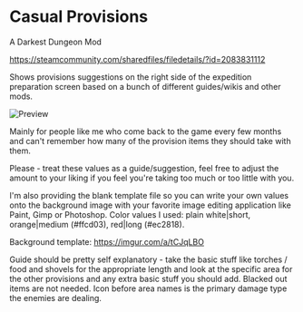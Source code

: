 # Casual Provisions

A Darkest Dungeon Mod

<https://steamcommunity.com/sharedfiles/filedetails/?id=2083831112>

Shows provisions suggestions on the right side of the expedition preparation screen based on a bunch of different guides/wikis and other mods.

![Preview](https://steamuserimages-a.akamaihd.net/ugc/1022824544171218369/8665CCFDE72D6206BAF3C76425A9B75AE2DCE963/?imw=637&imh=358&ima=fit&impolicy=Letterbox&imcolor=%23000000)

Mainly for people like me who come back to the game every few months and can't remember how many of the provision items they should take with them.

Please - treat these values as a guide/suggestion, feel free to adjust the amount to your liking if you feel you're taking too much or too little with you.

I'm also providing the blank template file so you can write your own values onto the background image with your favorite image editing application like Paint, Gimp or Photoshop.
Color values I used: plain white|short, orange|medium (#ffcd03), red|long (#ec2818).

Background template: <https://imgur.com/a/tCJqLBO>

Guide should be pretty self explanatory - take the basic stuff like torches / food and shovels for the appropriate length and look at the specific area for the other provisions and any extra basic stuff you should add.
Blacked out items are not needed. Icon before area names is the primary damage type the enemies are dealing.
